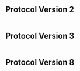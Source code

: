 ## Protocol Version 2

```rust,ignore
```
## Protocol Version 3

```rust,ignore
```
## Protocol Version 8

```rust,ignore
```
